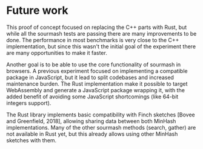# Future work

This proof of concept focused on replacing the C++ parts with Rust, but while all the sourmash tests are passing there are many improvements to be done. The performance in most benchmarks is very close to the C++ implementation, but since this wasn't the initial goal of the experiment there are many opportunities to make it faster.

Another goal is to be able to use the core functionality of sourmash in browsers. A previous experiment focused on implementing a compatible package in JavaScript, but it lead to split codebases and increased maintenance burden. The Rust implementation make it possible to target WebAssembly and generate a JavaScript package wrapping it, with the added benefit of avoiding some JavaScript shortcomings (like 64-bit integers support).

The Rust library implements basic compatibility with Finch sketches [Bovee and Greenfield, 2018], allowing sharing data between both MinHash implementations. Many of the other sourmash methods (search, gather) are not available in Rust yet, but this already allows  using other MinHash sketches with them.
